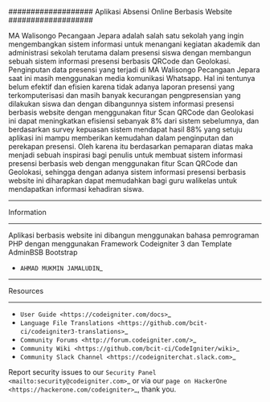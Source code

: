 ###################
Aplikasi Absensi Online Berbasis Website
###################

MA Walisongo Pecangaan Jepara adalah salah satu sekolah yang ingin 
mengembangkan sistem informasi untuk menangani kegiatan akademik dan 
administrasi sekolah terutama dalam presensi siswa dengan membangun sebuah 
sistem informasi presensi berbasis QRCode dan Geolokasi. Penginputan data 
presensi yang terjadi di MA Walisongo Pecangaan Jepara saat ini masih 
menggunakan media komunikasi Whatsapp. Hal ini tentunya belum efektif dan 
efisien karena tidak adanya laporan presensi yang terkomputerisasi dan masih 
banyak kecurangan pengpresensian yang dilakukan siswa dan dengan dibangunnya 
sistem informasi presensi berbasis website dengan menggunakan fitur Scan 
QRCode dan Geolokasi ini dapat meningkatkan efisiensi sebanyak 8% dari sistem 
sebelumnya, dan berdasarkan survey kepuasan sistem mendapat hasil 88% yang 
setuju aplikasi ini mampu memberikan kemudahan dalam penginputan dan 
perekapan presensi. Oleh karena itu berdasarkan pemaparan diatas maka menjadi 
sebuah inspirasi bagi penulis untuk membuat sistem informasi presensi berbasis 
web dengan menggunakan fitur Scan QRCode dan Geolokasi, sehingga dengan 
adanya sistem informasi presensi berbasis website ini diharapkan dapat 
memudahkan bagi guru walikelas untuk mendapatkan informasi kehadiran siswa.

*******************
Information
*******************

Aplikasi berbasis website ini dibangun menggunakan bahasa pemrograman PHP dengan menggunakan Framework Codeigniter 3 dan Template AdminBSB Bootstrap
-  `AHMAD MUKMIN JAMALUDIN`_


*********
Resources
*********

-  `User Guide <https://codeigniter.com/docs>`_
-  `Language File Translations <https://github.com/bcit-ci/codeigniter3-translations>`_
-  `Community Forums <http://forum.codeigniter.com/>`_
-  `Community Wiki <https://github.com/bcit-ci/CodeIgniter/wiki>`_
-  `Community Slack Channel <https://codeigniterchat.slack.com>`_

Report security issues to our `Security Panel <mailto:security@codeigniter.com>`_
or via our `page on HackerOne <https://hackerone.com/codeigniter>`_, thank you.

